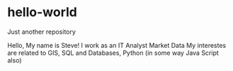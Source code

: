 # hello-world
Just another repository

Hello, 
My name is Steve! I work as an IT Analyst Market Data 
My interestes are related to GIS, SQL and Databases, Python (in some way Java Script also)
